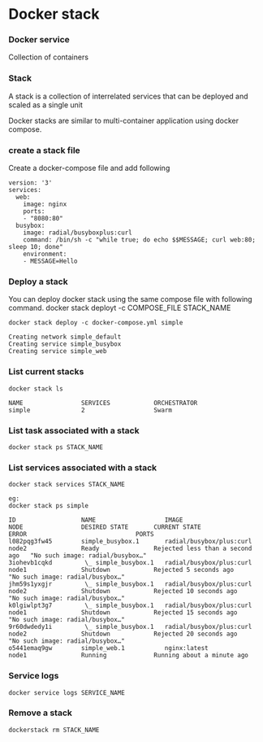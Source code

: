 # Docker stack

### Docker service
Collection of containers

### Stack
 A stack is a collection of interrelated services that can be deployed and scaled as a single unit

Docker stacks are similar to multi-container application using docker compose.

### create a stack file
Create a docker-compose file and add following
```
version: '3'
services:
  web:
    image: nginx
    ports:
    - "8080:80"
  busybox:
    image: radial/busyboxplus:curl
    command: /bin/sh -c "while true; do echo $$MESSAGE; curl web:80; sleep 10; done"
    environment:
    - MESSAGE=Hello                                                                  
```

### Deploy a stack
You can deploy docker stack using the same compose file with following command.
docker stack deployt -c COMPOSE_FILE STACK_NAME
```
docker stack deploy -c docker-compose.yml simple

Creating network simple_default
Creating service simple_busybox
Creating service simple_web
```

### List current stacks
```
docker stack ls

NAME                SERVICES            ORCHESTRATOR
simple              2                   Swarm
```

### List task associated with a stack
```
docker stack ps STACK_NAME
```

### List services associated with a stack
```
docker stack services STACK_NAME

eg:
docker stack ps simple

ID                  NAME                   IMAGE                      NODE                DESIRED STATE       CURRENT STATE                     ERROR                              PORTS
l082pqg3fw45        simple_busybox.1       radial/busybox/plus:curl   node2               Ready               Rejected less than a second ago   "No such image: radial/busybox…"   
3iohevb1cqkd         \_ simple_busybox.1   radial/busybox/plus:curl   node1               Shutdown            Rejected 5 seconds ago            "No such image: radial/busybox…"   
jhm59s1yxgjr         \_ simple_busybox.1   radial/busybox/plus:curl   node2               Shutdown            Rejected 10 seconds ago           "No such image: radial/busybox…"   
k0lgiwlpt3g7         \_ simple_busybox.1   radial/busybox/plus:curl   node1               Shutdown            Rejected 15 seconds ago           "No such image: radial/busybox…"   
9r60dwdedy1i         \_ simple_busybox.1   radial/busybox/plus:curl   node2               Shutdown            Rejected 20 seconds ago           "No such image: radial/busybox…"   
o5441emaq9gw        simple_web.1           nginx:latest               node1               Running             Running about a minute ago                                           
```

### Service logs
```
docker service logs SERVICE_NAME
```

### Remove a stack
```
dockerstack rm STACK_NAME
```